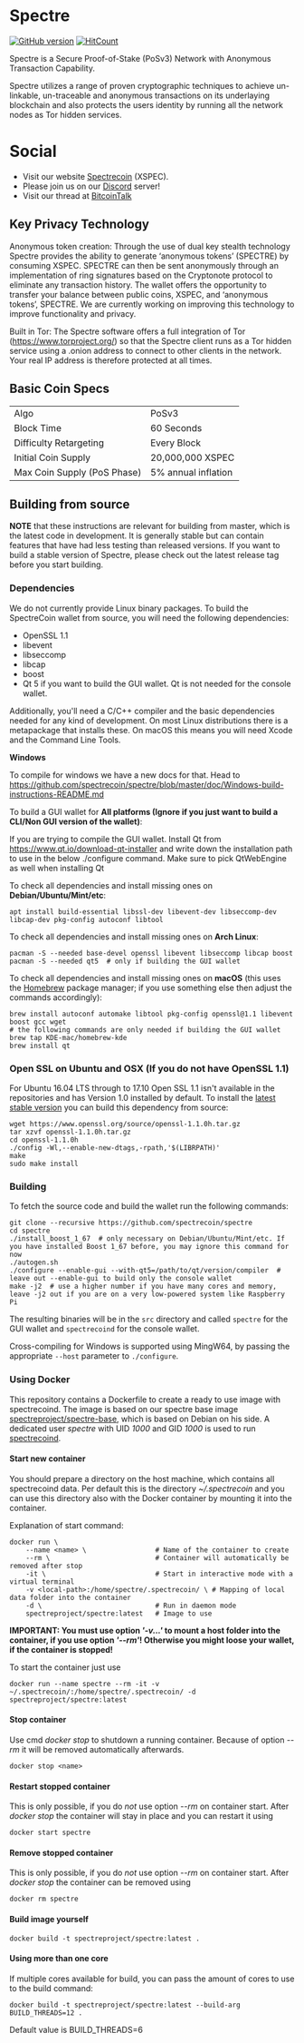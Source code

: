# Spectre
[![GitHub version](https://badge.fury.io/gh/spectrecoin%2Fspectre.svg)](https://badge.fury.io/gh/spectrecoin%2Fspectre) [![HitCount](http://hits.dwyl.io/spectrecoin/https://github.com/spectrecoin/spectre.svg)](http://hits.dwyl.io/spectrecoin/https://github.com/spectrecoin/spectre)

Spectre is a Secure Proof-of-Stake (PoSv3) Network with Anonymous Transaction Capability.

Spectre utilizes a range of proven cryptographic techniques to achieve un-linkable, un-traceable and anonymous transactions on its underlaying blockchain and also protects the users identity by running all the network nodes as Tor hidden services.

# Social
- Visit our website [Spectrecoin](https://spectreproject.io/) (XSPEC).
- Please join us on our [Discord](https://discord.gg/ckkrb8m) server!
- Visit our thread at [BitcoinTalk](https://bitcointalk.org/index.php?topic=2103301.0)

## Key Privacy Technology

Anonymous token creation: Through the use of dual key stealth technology Spectre provides the ability to generate ‘anonymous tokens’ (SPECTRE) by consuming XSPEC. SPECTRE can then be sent anonymously through an implementation of ring signatures based on the Cryptonote protocol to eliminate any transaction history. The wallet offers the opportunity to transfer your balance between public coins, XSPEC, and ‘anonymous tokens’, SPECTRE. We are currently working on improving this technology to improve functionality and privacy.

Built in Tor: The Spectre software offers a full integration of Tor (https://www.torproject.org/) so that the Spectre client runs as a Tor hidden service using a .onion address to connect to other clients in the network. Your real IP address is therefore protected at all times.

## Basic Coin Specs
<table>
<tr><td>Algo</td><td>PoSv3</td></tr>
<tr><td>Block Time</td><td>60 Seconds</td></tr>
<tr><td>Difficulty Retargeting</td><td>Every Block</td></tr>
<tr><td>Initial Coin Supply</td><td>20,000,000 XSPEC</td></tr>
<tr><td>Max Coin Supply (PoS Phase)</td><td>5% annual inflation</td></tr>
</table>

## Building from source

**NOTE** that these instructions are relevant for building from master, which is the latest code in development. It is generally stable but can contain features that have had less testing than released versions. If you want to build a stable version of Spectre, please check out the latest release tag before you start building.

### Dependencies

We do not currently provide Linux binary packages. To build the SpectreCoin wallet from source, you will need the following dependencies:

 * OpenSSL 1.1
 * libevent
 * libseccomp
 * libcap
 * boost
 * Qt 5 if you want to build the GUI wallet. Qt is not needed for the console wallet.

Additionally, you'll need a C/C++ compiler and the basic dependencies needed for any kind of development. On most Linux distributions there is a metapackage that installs these. On macOS this means you will need Xcode and the Command Line Tools.

**Windows**

To compile for windows we have a new docs for that. Head to https://github.com/spectrecoin/spectre/blob/master/doc/Windows-build-instructions-README.md

To build a GUI wallet for **All platforms (Ignore if you just want to build a CLI/Non GUI version of the wallet)**:

If you are trying to compile the GUI wallet. Install Qt from https://www.qt.io/download-qt-installer and write down the installation path to use in the below ./configure command. Make sure to pick QtWebEngine as well when installing Qt

To check all dependencies and install missing ones on **Debian/Ubuntu/Mint/etc**:

    apt install build-essential libssl-dev libevent-dev libseccomp-dev libcap-dev pkg-config autoconf libtool

To check all dependencies and install missing ones on **Arch Linux**:

    pacman -S --needed base-devel openssl libevent libseccomp libcap boost
    pacman -S --needed qt5  # only if building the GUI wallet

To check all dependencies and install missing ones on **macOS** (this uses the [Homebrew](https://brew.sh/) package manager; if you use something else then adjust the commands accordingly):

    brew install autoconf automake libtool pkg-config openssl@1.1 libevent boost gcc wget
    # the following commands are only needed if building the GUI wallet
    brew tap KDE-mac/homebrew-kde
    brew install qt
    
### Open SSL on Ubuntu and OSX (If you do not have OpenSSL 1.1)

For Ubuntu 16.04 LTS through to 17.10 Open SSL 1.1 isn't available in the repositories and has Version 1.0 installed by default. To install the [latest stable version](https://www.openssl.org/source/) you can build this dependency from source:

    wget https://www.openssl.org/source/openssl-1.1.0h.tar.gz
    tar xzvf openssl-1.1.0h.tar.gz
    cd openssl-1.1.0h
    ./config -Wl,--enable-new-dtags,-rpath,'$(LIBRPATH)'
    make
    sudo make install

### Building

To fetch the source code and build the wallet run the following commands:

    git clone --recursive https://github.com/spectrecoin/spectre
    cd spectre
    ./install_boost_1_67  # only necessary on Debian/Ubuntu/Mint/etc. If you have installed Boost 1_67 before, you may ignore this command for now
    ./autogen.sh
    ./configure --enable-gui --with-qt5=/path/to/qt/version/compiler  # leave out --enable-gui to build only the console wallet
    make -j2  # use a higher number if you have many cores and memory, leave -j2 out if you are on a very low-powered system like Raspberry Pi

The resulting binaries will be in the `src` directory and called `spectre` for the GUI wallet and `spectrecoind` for the console wallet.

Cross-compiling for Windows is supported using MingW64, by passing the appropriate `--host` parameter to `./configure`.

### Using Docker

This repository contains a Dockerfile to create a ready to use image with spectrecoind. The image is based on our 
spectre base image [spectreproject/spectre-base](https://github.com/spectrecoin/spectre-base), which is based on 
Debian on his side. A dedicated user _spectre_ with UID _1000_ and GID _1000_ is used to run [spectrecoind](https://github.com/spectrecoin/spectre).


#### Start new container
You should prepare a directory on the host machine, which contains all 
spectrecoind data. Per default this is the directory _~/.spectrecoin_ and you
can use this directory also with the Docker container by mounting it into the
container.

Explanation of start command:

```
docker run \
    --name <name> \                 # Name of the container to create
    --rm \                          # Container will automatically be removed after stop
    -it \                           # Start in interactive mode with a virtual terminal
    -v <local-path>:/home/spectre/.spectrecoin/ \ # Mapping of local data folder into the container
    -d \                            # Run in daemon mode
    spectreproject/spectre:latest   # Image to use
```

**IMPORTANT: You must use option _'-v...'_ to mount a host folder into the container, if you use option _'--rm'_! 
Otherwise you might loose your wallet, if the container is stopped!**


To start the container just use

```
docker run --name spectre --rm -it -v ~/.spectrecoin/:/home/spectre/.spectrecoin/ -d spectreproject/spectre:latest
```

#### Stop container
Use cmd _docker stop_ to shutdown a running container. Because of option _--rm_ 
it will be removed automatically afterwards.

```
docker stop <name>
```

#### Restart stopped container
This is only possible, if you do _not_ use option _--rm_ on container start. 
After _docker stop_ the container will stay in place and you can restart it using

```
docker start spectre
```

#### Remove stopped container
This is only possible, if you do _not_ use option _--rm_ on container start. 
After _docker stop_ the container can be removed using

```
docker rm spectre
```

#### Build image yourself
```
docker build -t spectreproject/spectre:latest .
```

#### Using more than one core
If multiple cores available for build, you can pass the amount of cores
to use to the build command:

```
docker build -t spectreproject/spectre:latest --build-arg BUILD_THREADS=12 .
```

Default value is BUILD_THREADS=6
